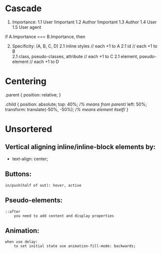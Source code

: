 # Cascade

1. Importance:
    1.1 User !important
    1.2 Author !important
    1.3 Author
    1.4 User
    1.5 User agent

if A.Importance === B.Importance, then

2. Specificity: (A, B, C, D)
    2.1 inline styles                     // each +1 to A
    2.1 id                                // each +1 to B  
    2.1 class, pseudo-classes, attribute  // each +1 to C
    2.1 element, pseudo-element           // each +1 to D  


# Centering

.parent {
    position: relative;
}

.child {
    position: absolute;
    top: 40%; /*% means from parent*/
    left: 50%;
    transform: translate(-50%, -50%); /*% means element itself*/
}


# Unsortered

## Vertical aligning inline/inline-block elements by:
- text-align: center;

## Buttons:
    in/push(half of out): hover, active
    
## Pseudo-elements:
    ::after
        you need to add content and display properties
        
## Animation:
    when use delay:
        to set initial state use animation-fill-mode: backwards;